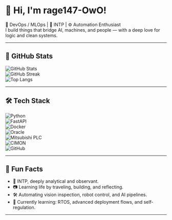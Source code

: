 # 👋 Hi, I'm rage147-OwO!

🔧 DevOps / MLOps | 🧠 INTP | ⚙️ Automation Enthusiast  
I build things that bridge AI, machines, and people — with a deep love for logic and clean systems.

---

## 🚀 GitHub Stats

![GitHub Stats](https://github-readme-stats.vercel.app/api?username=rage147-OwO&show_icons=true&theme=radical)  
![GitHub Streak](https://github-readme-streak-stats.herokuapp.com?user=rage147-OwO&theme=radical)  
![Top Langs](https://github-readme-stats.vercel.app/api/top-langs/?username=rage147-OwO&layout=compact&theme=radical)

---

## 🛠️ Tech Stack

![Python](https://img.shields.io/badge/-Python-3776AB?style=flat-square&logo=python&logoColor=white)  
![FastAPI](https://img.shields.io/badge/-FastAPI-009688?style=flat-square&logo=fastapi&logoColor=white)  
![Docker](https://img.shields.io/badge/-Docker-2496ED?style=flat-square&logo=docker&logoColor=white)  
![Oracle](https://img.shields.io/badge/-Oracle-F80000?style=flat-square&logo=oracle&logoColor=white)  
![Mitsubishi PLC](https://img.shields.io/badge/-Mitsubishi-E60012?style=flat-square&logo=plc&logoColor=white)  
![CIMON](https://img.shields.io/badge/-CIMON-blue?style=flat-square)  
![GitHub](https://img.shields.io/badge/-GitHub-181717?style=flat-square&logo=github)

---

## 🧠 Fun Facts

- 🧩 INTP, deeply analytical and observant.
- 📷 Learning life by traveling, building, and reflecting.
- 🛠️ Automating vision inspection, robot control, and AI pipelines.
- 🌱 Currently learning: RTOS, advanced deployment flows, and self-regulation.

---



